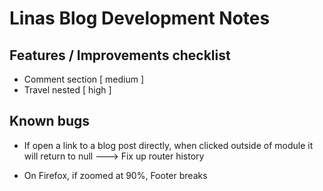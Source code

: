 
# Linas Blog Development Notes

## Features / Improvements checklist

* Comment section [ medium ]
* Travel nested [ high ]


## Known bugs 

* If open a link to a blog post directly, when clicked outside of module it will return to null ---> Fix up router history 

* On Firefox, if zoomed at 90%, Footer breaks
